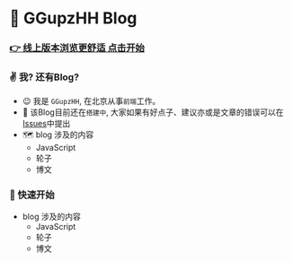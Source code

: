 # &#x1F38A; GGupzHH Blog

### [&#x1F449; 线上版本浏览更舒适 点击开始](https://ggupzhh.github.io/blog)

### &#x270C; 我? 还有Blog?
  - &#x1F609; 我是 `GGupzHH`, 在北京从事`前端`工作。
  - 🐾 该Blog目前还在`搭建中`, 大家如果有好点子、建议亦或是文章的错误可以在[Issues](https://github.com/GGupzHH/blog/issues)中提出
  - &#x1F5FA; blog 涉及的内容
    - JavaScript
    - 轮子
    - 博文

### &#x1F6EB; 快速开始
  - blog 涉及的内容
    - JavaScript
    - 轮子
    - 博文
